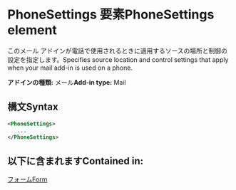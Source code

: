 # <a name="phonesettings-element"></a><span data-ttu-id="a0233-101">PhoneSettings 要素</span><span class="sxs-lookup"><span data-stu-id="a0233-101">PhoneSettings element</span></span>

<span data-ttu-id="a0233-102">このメール アドインが電話で使用されるときに適用するソースの場所と制御の設定を指定します。</span><span class="sxs-lookup"><span data-stu-id="a0233-102">Specifies source location and control settings that apply when your mail add-in is used on a phone.</span></span>

<span data-ttu-id="a0233-103">**アドインの種類:** メール</span><span class="sxs-lookup"><span data-stu-id="a0233-103">**Add-in type:** Mail</span></span>

## <a name="syntax"></a><span data-ttu-id="a0233-104">構文</span><span class="sxs-lookup"><span data-stu-id="a0233-104">Syntax</span></span>

```XML
<PhoneSettings>
   ...
</PhoneSettings>
```

## <a name="contained-in"></a><span data-ttu-id="a0233-105">以下に含まれます</span><span class="sxs-lookup"><span data-stu-id="a0233-105">Contained in:</span></span>

[<span data-ttu-id="a0233-106">フォーム</span><span class="sxs-lookup"><span data-stu-id="a0233-106">Form</span></span>](form.md)

